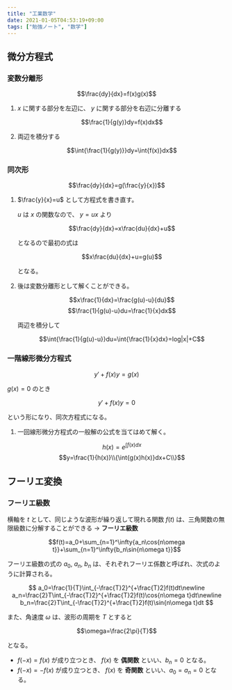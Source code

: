 ```yaml
---
title: "工業数学"
date: 2021-01-05T04:53:19+09:00
tags: ["勉強ノート", "数学"]
---
```


## 微分方程式

### 変数分離形

$$\frac{dy}{dx}=f(x)g(x)$$

1. $x$ に関する部分を左辺に、 $y$ に関する部分を右辺に分離する

   $$\frac{1}{g(y)}dy=f(x)dx$$

1. 両辺を積分する

   $$\int{\frac{1}{g(y)}}dy=\int{f(x)}dx$$

### 同次形

$$\frac{dy}{dx}=g(\frac{y}{x})$$

1. $\frac{y}{x}=u$ として方程式を書き直す。

   $u$ は $x$ の関数なので、 $y=ux$ より

   $$\frac{dy}{dx}=x\frac{du}{dx}+u$$

   となるので最初の式は

   $$x\frac{du}{dx}+u=g(u)$$

   となる。

1. 後は変数分離形として解くことができる。

   $$x\frac{1}{dx}=\frac{g(u)-u}{du}$$
   $$\frac{1}{g(u)-u}du=\frac{1}{x}dx$$

   両辺を積分して

   $$\int{\frac{1}{g(u)-u}}du=\int{\frac{1}{x}dx}=log|x|+C$$

### 一階線形微分方程式

$$y'+f(x)y=g(x)$$

$g(x)=0$ のとき

$$y'+f(x)y=0$$

という形になり、同次方程式になる。

1. 一回線形微分方程式の一般解の公式を当てはめて解く。

   $$h(x)=e^{\int{f(x)dx}}$$
   $$y=\frac{1}{h(x)}\\{\int{g(x)h(x)}dx+C\\}$$

## フーリエ変換

### フーリエ級数

横軸を $t$ として、同じような波形が繰り返して現れる関数 $f(t)$ は、三角関数の無限級数に分解することができる → **フーリエ級数**

$$f(t)=a_0+\sum_{n=1}^\infty{a_n\cos{n\omega t}}+\sum_{n=1}^\infty{b_n\sin{n\omega t}}$$

フーリエ級数の式の $a_0$, $a_n$, $b_n$ は、それぞれフーリエ係数と呼ばれ、次式のように計算される。

$$
a_0=\frac{1}{T}\int_{-\frac{T}2}^{+\frac{T}2}f(t)dt\newline
a_n=\frac{2}T\int_{-\frac{T}2}^{+\frac{T}2}f(t)\cos{n\omega t}dt\newline
b_n=\frac{2}T\int_{-\frac{T}2}^{+\frac{T}2}f(t)\sin{n\omega t}dt
$$

また、角速度 $\omega$ は、波形の周期を $T$ とすると

$$\omega=\frac{2\pi}{T}$$

となる。

* $f(-x)=f(x)$ が成り立つとき、 $f(x)$ を **偶関数** といい、$b_n=0$ となる。
* $f(-x)=-f(x)$ が成り立つとき、 $f(x)$ を **奇関数** といい、$a_0=a_n=0$ となる。

